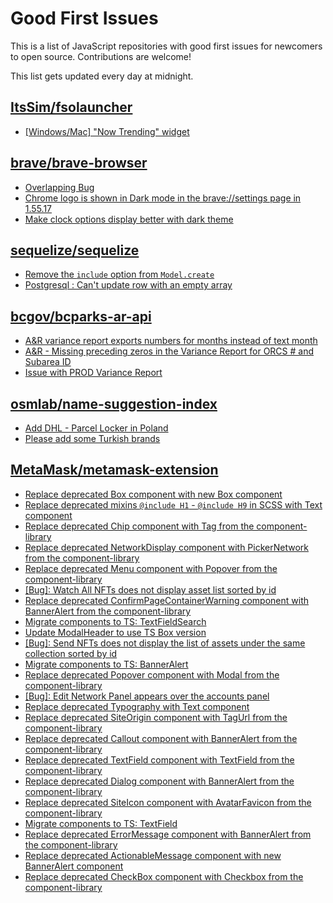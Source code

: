 # Good First Issues

This is a list of JavaScript repositories with good first issues for newcomers to open source. Contributions are welcome!

This list gets updated every day at midnight.

## [ItsSim/fsolauncher](https://github.com/ItsSim/fsolauncher)

- [[Windows/Mac] "Now Trending" widget](https://github.com/ItsSim/fsolauncher/issues/62)

## [brave/brave-browser](https://github.com/brave/brave-browser)

- [Overlapping Bug](https://github.com/brave/brave-browser/issues/32399)
- [Chrome logo is shown in Dark mode in the brave://settings page in 1.55.17 ](https://github.com/brave/brave-browser/issues/31355)
- [Make clock options display better with dark theme](https://github.com/brave/brave-browser/issues/12061)

## [sequelize/sequelize](https://github.com/sequelize/sequelize)

- [Remove the `include` option from `Model.create`](https://github.com/sequelize/sequelize/issues/15233)
- [Postgresql : Can't update row with an empty array](https://github.com/sequelize/sequelize/issues/11748)

## [bcgov/bcparks-ar-api](https://github.com/bcgov/bcparks-ar-api)

- [A&R variance report exports numbers for months instead of text month](https://github.com/bcgov/bcparks-ar-api/issues/224)
- [A&R - Missing preceding zeros in the Variance Report for ORCS # and Subarea ID](https://github.com/bcgov/bcparks-ar-api/issues/223)
- [Issue with PROD Variance Report](https://github.com/bcgov/bcparks-ar-api/issues/221)

## [osmlab/name-suggestion-index](https://github.com/osmlab/name-suggestion-index)

- [Add DHL - Parcel Locker in Poland](https://github.com/osmlab/name-suggestion-index/issues/7931)
- [Please add some Turkish brands](https://github.com/osmlab/name-suggestion-index/issues/7706)

## [MetaMask/metamask-extension](https://github.com/MetaMask/metamask-extension)

- [Replace deprecated Box component with new Box component](https://github.com/MetaMask/metamask-extension/issues/19526)
- [Replace deprecated mixins `@include H1` - `@include H9` in SCSS with Text component](https://github.com/MetaMask/metamask-extension/issues/20496)
- [Replace deprecated Chip component with Tag from the component-library](https://github.com/MetaMask/metamask-extension/issues/20487)
- [Replace deprecated NetworkDisplay component with PickerNetwork from the component-library](https://github.com/MetaMask/metamask-extension/issues/20485)
- [Replace deprecated Menu component with Popover from the component-library](https://github.com/MetaMask/metamask-extension/issues/20498)
- [[Bug]: Watch All NFTs does not display asset list sorted by id](https://github.com/MetaMask/metamask-extension/issues/19875)
- [Replace deprecated ConfirmPageContainerWarning component with BannerAlert from the component-library](https://github.com/MetaMask/metamask-extension/issues/20466)
- [Migrate components to TS: TextFieldSearch](https://github.com/MetaMask/metamask-extension/issues/19128)
- [Update ModalHeader to use TS Box version](https://github.com/MetaMask/metamask-extension/issues/20159)
- [[Bug]: Send NFTs does not display the list of assets under the same collection sorted by id](https://github.com/MetaMask/metamask-extension/issues/19876)
- [Migrate components to TS: BannerAlert](https://github.com/MetaMask/metamask-extension/issues/19118)
- [Replace deprecated Popover component with Modal from the component-library](https://github.com/MetaMask/metamask-extension/issues/19555)
- [[Bug]: Edit Network Panel appears over the accounts panel](https://github.com/MetaMask/metamask-extension/issues/20145)
- [Replace deprecated Typography with Text component](https://github.com/MetaMask/metamask-extension/issues/17670)
- [Replace deprecated SiteOrigin component with TagUrl from the component-library](https://github.com/MetaMask/metamask-extension/issues/20489)
- [Replace deprecated Callout component with BannerAlert from the component-library](https://github.com/MetaMask/metamask-extension/issues/20470)
- [Replace deprecated TextField component with TextField from the component-library](https://github.com/MetaMask/metamask-extension/issues/20483)
- [Replace deprecated Dialog component with BannerAlert from the component-library](https://github.com/MetaMask/metamask-extension/issues/20463)
- [Replace deprecated SiteIcon component with AvatarFavicon from the component-library](https://github.com/MetaMask/metamask-extension/issues/20459)
- [Migrate components to TS: TextField](https://github.com/MetaMask/metamask-extension/issues/19127)
- [Replace deprecated ErrorMessage component with BannerAlert from the component-library](https://github.com/MetaMask/metamask-extension/issues/20394)
- [Replace deprecated ActionableMessage component with new BannerAlert component](https://github.com/MetaMask/metamask-extension/issues/19528)
- [Replace deprecated CheckBox component with Checkbox from the component-library](https://github.com/MetaMask/metamask-extension/issues/20163)

